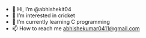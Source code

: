 - 👋 Hi, I’m @abhishekit04
- 👀 I’m interested in cricket
- 🌱 I’m currently learning C programming
- 📫 How to reach me abhishekumar0411@gmail.com

<!---
abhishekit04/abhishekit04 is a ✨ special ✨ repository because its `README.md` (this file) appears on your GitHub profile.
You can click the Preview link to take a look at your changes.
--->


